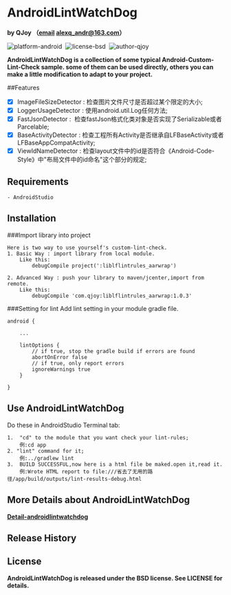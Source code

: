 AndroidLintWatchDog
=================
**by QJoy （[email](alexq_andr@163.com) alexq_andr@163.com）**

![platform-android](https://img.shields.io/badge/platform-android-green.svg)&nbsp;
![license-bsd](https://img.shields.io/badge/license-BSD-red.svg)&nbsp;
![author-qjoy](https://img.shields.io/badge/author-QJoy-orange.svg)&nbsp;

**AndroidLintWatchDog is a collection of some typical Android-Custom-Lint-Check sample. some of them can be used directly, others you can make a little modification to adapt to your project.**

##Features
- [x] 	ImageFileSizeDetector&nbsp;:&nbsp;检查图片文件尺寸是否超过某个限定的大小;
- [x]	LoggerUsageDetector&nbsp;:&nbsp;使用android.util.Log任何方法;
- [x]	FastJsonDetector&nbsp;:	&nbsp;检查fastJson格式化类对象是否实现了Serializable或者Parcelable;
- [x]	BaseActivityDetector&nbsp;:&nbsp;检查工程所有Activity是否继承自LFBaseActivity或者LFBaseAppCompatActivity;
- [x]	ViewIdNameDetector&nbsp;:&nbsp;检查layout文件中的id是否符合《Android-Code-Style》中"布局文件中的id命名"这个部分的规定;

## Requirements
    - AndroidStudio

## Installation
###Import library into project

	Here is two way to use yourself's custom-lint-check.
	1. Basic Way : import library from local module.
		Like this:
			debugCompile project(':liblflintrules_aarwrap')
			
	2. Advanced Way : push your library to maven/jcenter,import from remote.
		Like this:
			debugCompile 'com.qjoy:liblflintrules_aarwrap:1.0.3'
###Setting for lint
Add lint setting in your module gradle file. 

```
android {
    
    ...

    lintOptions {
        // if true, stop the gradle build if errors are found
        abortOnError false
        // if true, only report errors
        ignoreWarnings true
    }

}
```			
		
## Use AndroidLintWatchDog
Do these in AndroidStudio Terminal tab:

	1.	"cd" to the module that you want check your lint-rules;
		例:cd app
	2. "lint" command for it;
		例:../gradlew lint
	3.	BUILD SUCCESSFUL,now here is a html file be maked.open it,read it.
		例:Wrote HTML report to file:///省去了无用的路径/app/build/outputs/lint-results-debug.html
			
## More Details about AndroidLintWatchDog
**[Detail-androidlintwatchdog](http://alexq.farbox.com/post/andrlintwatchdog-custom-lint-zi-ding-yi-lint-ti-gao-dai-ma-zhi-liang)**			
## Release History

## License
 **AndroidLintWatchDog is released under the BSD license. See LICENSE for details.**
